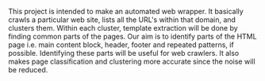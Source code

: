 This project is intended to make an automated web wrapper. It basically crawls a particular web site, lists all the URL's within that domain, and clusters them. Within each cluster, template extraction will be done by finding common parts of the pages. Our aim is to identify parts of the HTML page i.e. main content block, header, footer and repeated patterns, if possible. Identifying these parts will be useful for web crawlers. It also makes page classification and clustering more accurate since the noise will be reduced.
